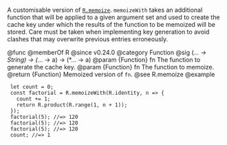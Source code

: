 A customisable version of [`R.memoize`](#memoize). `memoizeWith` takes an
additional function that will be applied to a given argument set and used to
create the cache key under which the results of the function to be memoized
will be stored. Care must be taken when implementing key generation to avoid
clashes that may overwrite previous entries erroneously.


@func
@memberOf R
@since v0.24.0
@category Function
@sig (*... -> String) -> (*... -> a) -> (*... -> a)
@param {Function} fn The function to generate the cache key.
@param {Function} fn The function to memoize.
@return {Function} Memoized version of `fn`.
@see R.memoize
@example

     let count = 0;
     const factorial = R.memoizeWith(R.identity, n => {
       count += 1;
       return R.product(R.range(1, n + 1));
     });
     factorial(5); //=> 120
     factorial(5); //=> 120
     factorial(5); //=> 120
     count; //=> 1
